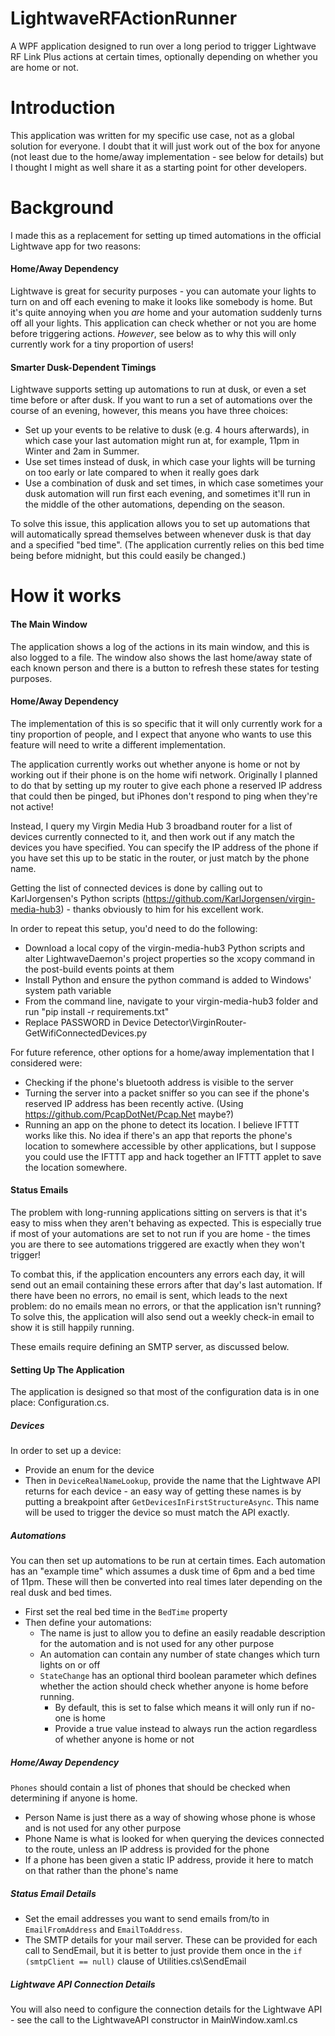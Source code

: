 # LightwaveRFActionRunner
A WPF application designed to run over a long period to trigger Lightwave RF Link Plus actions at certain times, optionally depending on whether you are home or not.

# Introduction

This application was written for my specific use case, not as a global solution for everyone. I doubt that it will just work out of the box for anyone (not least due to the home/away implementation - see below for details) but I thought I might as well share it as a starting point for other developers.

# Background

I made this as a replacement for setting up timed automations in the official Lightwave app for two reasons:

#### Home/Away Dependency

Lightwave is great for security purposes - you can automate your lights to turn on and off each evening to make it looks like somebody is home. But it's quite annoying when you _are_ home and your automation suddenly turns off all your lights. This application can check whether or not you are home before triggering actions. *However*, see below as to why this will only currently work for a tiny proportion of users!

#### Smarter Dusk-Dependent Timings

Lightwave supports setting up automations to run at dusk, or even a set time before or after dusk. If you want to run a set of automations over the course of an evening, however, this means you have three choices:
* Set up your events to be relative to dusk (e.g. 4 hours afterwards), in which case your last automation might run at, for example, 11pm in Winter and 2am in Summer.
* Use set times instead of dusk, in which case your lights will be turning on too early or late compared to when it really goes dark
* Use a combination of dusk and set times, in which case sometimes your dusk automation will run first each evening, and sometimes it'll run in the middle of the other automations, depending on the season.

To solve this issue, this application allows you to set up automations that will automatically spread themselves between whenever dusk is that day and a specified "bed time". (The application currently relies on this bed time being before midnight, but this could easily be changed.)

# How it works

#### The Main Window

The application shows a log of the actions in its main window, and this is also logged to a file. The window also shows the last home/away state of each known person and there is a button to refresh these states for testing purposes.

#### Home/Away Dependency

The implementation of this is so specific that it will only currently work for a tiny proportion of people, and I expect that anyone who wants to use this feature will need to write a different implementation.

The application currently works out whether anyone is home or not by working out if their phone is on the home wifi network. Originally I planned to do that by setting up my router to give each phone a reserved IP address that could then be pinged, but iPhones don't respond to ping when they're not active!

Instead, I query my Virgin Media Hub 3 broadband router for a list of devices currently connected to it, and then work out if any match the devices you have specified. You can specify the IP address of the phone if you have set this up to be static in the router, or just match by the phone name.

Getting the list of connected devices is done by calling out to KarlJorgensen's Python scripts (https://github.com/KarlJorgensen/virgin-media-hub3) - thanks obviously to him for his excellent work.

In order to repeat this setup, you'd need to do the following:
* Download a local copy of the virgin-media-hub3 Python scripts and alter LightwaveDaemon's project properties so the xcopy command in the post-build events points at them
* Install Python and ensure the python command is added to Windows' system path variable
* From the command line, navigate to your virgin-media-hub3 folder and run "pip install -r requirements.txt"
* Replace PASSWORD in Device Detector\VirginRouter-GetWifiConnectedDevices.py 

For future reference, other options for a home/away implementation that I considered were:
* Checking if the phone's bluetooth address is visible to the server
* Turning the server into a packet sniffer so you can see if the phone's reserved IP address has been recently active. (Using https://github.com/PcapDotNet/Pcap.Net maybe?)
* Running an app on the phone to detect its location. I believe IFTTT works like this. No idea if there's an app that reports the phone's location to somewhere accessible by other applications, but I suppose you could use the IFTTT app and hack together an IFTTT applet to save the location somewhere.

#### Status Emails

The problem with long-running applications sitting on servers is that it's easy to miss when they aren't behaving as expected. This is especially true if most of your automations are set to not run if you are home - the times you are there to see automations triggered are exactly when they won't trigger!

To combat this, if the application encounters any errors each day, it will send out an email containing these errors after that day's last automation. If there have been no errors, no email is sent, which leads to the next problem: do no emails mean no errors, or that the application isn't running? To solve this, the application will also send out a weekly check-in email to show it is still happily running.

These emails require defining an SMTP server, as discussed below.

#### Setting Up The Application

The application is designed so that most of the configuration data is in one place: Configuration.cs. 

##### Devices

In order to set up a device:

* Provide an enum for the device
* Then in `DeviceRealNameLookup`, provide the name that the Lightwave API returns for each device - an easy way of getting these names is by putting a breakpoint after `GetDevicesInFirstStructureAsync`. This name will be used to trigger the device so must match the API exactly.

##### Automations

You can then set up automations to be run at certain times. Each automation has an "example time" which assumes a dusk time of 6pm and a bed time of 11pm. These will then be converted into real times later depending on the real dusk and bed times.

* First set the real bed time in the `BedTime` property
* Then define your automations:
  * The name is just to allow you to define an easily readable description for the automation and is not used for any other purpose
  * An automation can contain any number of state changes which turn lights on or off
  * `StateChange` has an optional third boolean parameter which defines whether the action should check whether anyone is home before running.
    * By default, this is set to false which means it will only run if no-one is home
    * Provide a true value instead to always run the action regardless of whether anyone is home or not

##### Home/Away Dependency

`Phones` should contain a list of phones that should be checked when determining if anyone is home.

* Person Name is just there as a way of showing whose phone is whose and is not used for any other purpose
* Phone Name is what is looked for when querying the devices connected to the route, unless an IP address is provided for the phone
* If a phone has been given a static IP address, provide it here to match on that rather than the phone's name

##### Status Email Details

* Set the email addresses you want to send emails from/to in `EmailFromAddress` and `EmailToAddress`.
* The SMTP details for your mail server. These can be provided for each call to SendEmail, but it is better to just provide them once in the `if (smtpClient == null)` clause of Utilities.cs\SendEmail

##### Lightwave API Connection Details

You will also need to configure the connection details for the Lightwave API - see the call to the LightwaveAPI constructor in MainWindow.xaml.cs